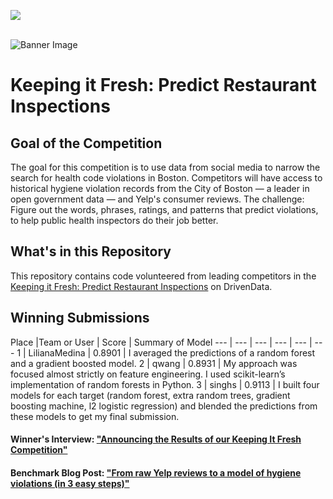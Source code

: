 [<img src='https://community.drivendata.org/uploads/default/optimized/1X/e055d38472b1ae95f54110375180ceb4449c026b_1_690x111.png'>](https://www.drivendata.org/)
<br><br>

![Banner Image](https://s3.amazonaws.com/drivendata/comp_images/tileimage.jpg)

# Keeping it Fresh: Predict Restaurant Inspections
## Goal of the Competition
The goal for this competition is to use data from social media to narrow the search for health code violations in Boston. Competitors will have access to historical hygiene violation records from the City of Boston — a leader in open government data — and Yelp's consumer reviews. The challenge: Figure out the words, phrases, ratings, and patterns that predict violations, to help public health inspectors do their job better.

## What's in this Repository
This repository contains code volunteered from leading competitors in the [Keeping it Fresh: Predict Restaurant Inspections](https://www.drivendata.org/competitions/5/) on DrivenData.

## Winning Submissions

Place |Team or User | Score | Summary of Model
--- | --- | --- | --- | --- | ---
1 | LilianaMedina | 0.8901 | I averaged the predictions of a random forest and a gradient boosted model.
2 | qwang | 0.8931 | My approach was focused almost strictly on feature engineering. I used scikit-learn’s implementation of random forests in Python.
3 | singhs | 0.9113 | I built four models for each target (random forest, extra random trees, gradient boosting machine, l2 logistic regression) and blended the predictions from these models to get my final submission.


#### Winner's Interview: ["Announcing the Results of our Keeping It Fresh Competition"](http://blog.drivendata.org/2015/11/06/keeping-it-fresh-results/)

#### Benchmark Blog Post: ["From raw Yelp reviews to a model of hygiene violations (in 3 easy steps)"](http://blog.drivendata.org/2015/05/07/keeping-it-fresh-benchmark/)
